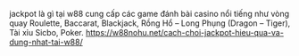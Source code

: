 jackpot là gì
tại w88 cung cấp các game đánh bài casino nổi tiếng như vòng quay Roulette, Baccarat, Blackjack, Rồng Hổ – Long Phụng (Dragon – Tiger), Tài xỉu Sicbo, Poker.
https://w88nohu.net/cach-choi-jackpot-hieu-qua-va-dung-nhat-tai-w88/